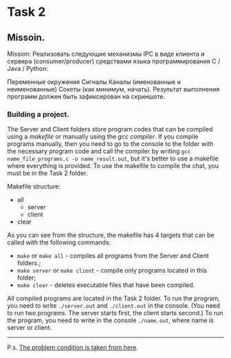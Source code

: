 # Task 2

## Missoin.
Mission: Реализовать следующие механизмы IPC в виде клиента и сервера (consumer/producer) средствами языка программирования C / Java / Python:

Переменные окружения Сигналы Каналы (именованные и неименованные) Сокеты (как минимум, начать). Результат выполнения программ должен быть зафиксирован на скриншоте.

### Building a project.

The Server and Client folders store program codes that can be compiled using a _makefile_ or manually using the _gcc compiler_. If you compile programs manually, then you need to go to the console to the folder with the necessary program code and call the compiler by writing `gcc name_file_programs.c -o name_result.out`, but it's better to use a makefile where everything is provided. To use the makefile to compile the chat, you must be in the Task 2 folder.

Makefile structure:
+ all
    + server
    + client
+ clear

As you can see from the structure, the makefile has 4 targets that can be called with the following commands:
+ `make` or `make all` - compiles all programs from the Server and Client folders.;
+ `make server` or `make client` - compile only programs located in this folder;
+ `make clear` - deletes executable files that have been compiled.

All compiled programs are located in the Task 2 folder. To run the program, you need to write `./server.out` and `./client.out` in the console. (You need to run two programs. The server starts first, the client starts second.) To run the program, you need to write in the console `./name.out`, where name is server or client.  

___
P.s. [The problem condition is taken from here](https://github.com/rtu-os/ktso-0x-20/tree/main/task02).